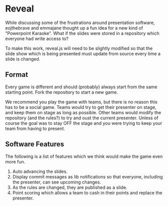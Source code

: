 # Reveal

While discussing some of the frustrations around presentation
software, eojthebrave and emmajane thought up a fun idea for a
new kind of "Powerpoint Karaoke". What if the slides were
stored in a repository which everyone had write access to?

To make this work, reveal.js will need to be slightly modified
so that the slide show which is being presented must update from 
source every time a slide is changed.

## Format

Every game is different and should (probably) always start from
the same starting point. Fork the repository to start a new
game.

We recommend you play the game with teams, but there is no reason 
this has to be a social game. Teams would try to get their
presenter on stage, and keep them on stage as long as possible.
Other teams would modify the repository (and the rules?) to try
and oust the current presenter. Unless of course the goal was
to stay OFF the stage and you were trying to keep your team
from having to present.

## Software Features

The following is a list of features which we think would make
the game even more fun.

1. Auto advancing the slides.
1. Display commit messages as lib notifications so that
   everyone, including the presenter, can see upcoming changes.
1. As the rules are changed, they are published as a slide.
1. Point scoring which allows a team to cash in their points
   and replace the presenter.
